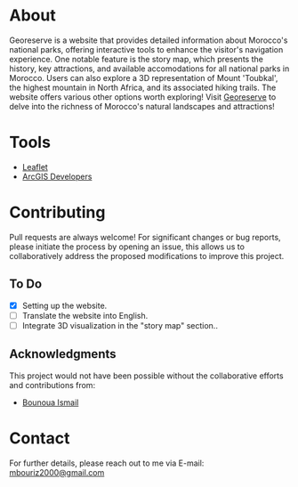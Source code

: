 # About

Georeserve is a website that provides detailed information about Morocco's national parks, offering interactive tools to enhance the visitor's navigation experience. 
One notable feature is the story map, which presents the history, key attractions, and available accomodations for all national parks in Morocco. 
Users can also explore a 3D representation of Mount 'Toubkal', the highest mountain in North Africa, and its associated hiking trails.
The website offers various other options worth exploring!
Visit [Georeserve]( https://mrbourriz.github.io/Georeserve/) to delve into the richness of Morocco's natural landscapes and attractions!

# Tools
- [Leaflet](https://leafletjs.com/)
- [ArcGIS Developers](https://developers.arcgis.com/)
  

# Contributing
Pull requests are always welcome! For significant changes or bug reports, please initiate the process by opening an issue, this allows us to collaboratively address the proposed modifications to improve this project.

## To Do

- [x] Setting up the website.
- [ ] Translate the website into English.
- [ ] Integrate 3D visualization in the "story map" section.. 

## Acknowledgments
This project would not have been possible without the collaborative efforts and contributions from:

- [Bounoua Ismail](https://github.com/bounouaismail)

# Contact
For further details, please reach out to me via E-mail: mbouriz2000@gmail.com
